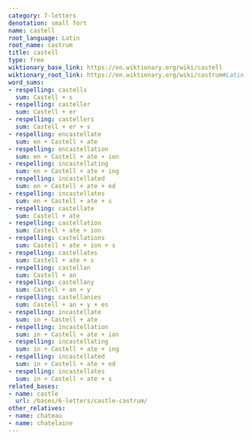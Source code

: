 ```yaml
---
category: 7-letters
denotation: small fort
name: castell
root_language: Latin
root_name: castrum
title: castell
type: free
wiktionary_base_link: https://en.wiktionary.org/wiki/castell
wiktionary_root_link: https://en.wiktionary.org/wiki/castrum#Latin
word_sums:
- respelling: castells
  sum: Castell + s
- respelling: casteller
  sum: Castell + er
- respelling: castellers
  sum: Castell + er + s
- respelling: encastellate
  sum: en + Castell + ate
- respelling: encastellation
  sum: en + Castell + ate + ion
- respelling: incastellating
  sum: en + Castell + ate + ing
- respelling: incastellated
  sum: en + Castell + ate + ed
- respelling: incastellates
  sum: en + Castell + ate + s
- respelling: castellate
  sum: Castell + ate
- respelling: castellation
  sum: Castell + ate + ion
- respelling: castellations
  sum: Castell + ate + ion + s
- respelling: castellates
  sum: Castell + ate + s
- respelling: castellan
  sum: Castell + an
- respelling: castellany
  sum: Castell + an + y
- respelling: castellanies
  sum: Castell + an + y + es
- respelling: incastellate
  sum: in + Castell + ate
- respelling: incastellation
  sum: in + Castell + ate + ion
- respelling: incastellating
  sum: in + Castell + ate + ing
- respelling: incastellated
  sum: in + Castell + ate + ed
- respelling: incastellates
  sum: in + Castell + ate + s
related_bases:
- name: castle
  url: /bases/6-letters/castle-castrum/
other_relatives:
- name: chateau
- name: chatelaine
---
```

